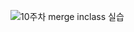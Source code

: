 ![10주차 merge inclass 실습](https://user-images.githubusercontent.com/112995589/200726318-17efd4fc-c422-48ea-ae95-990fb35b757b.png)
